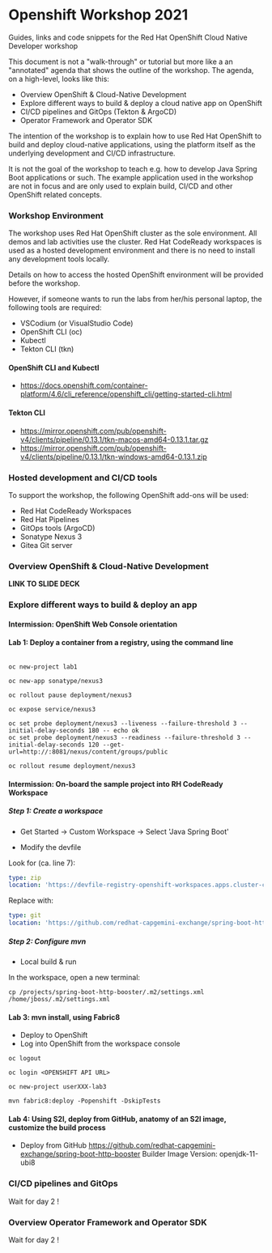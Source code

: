 # Openshift Workshop 2021

Guides, links and code snippets for the Red Hat OpenShift Cloud Native Developer workshop

This document is not a "walk-through" or tutorial but more like a an "annotated" agenda that shows the outline of the workshop. The agenda, on a high-level, looks like this:

* Overview OpenShift & Cloud-Native Development
* Explore different ways to build & deploy a cloud native app on OpenShift
* CI/CD pipelines and GitOps (Tekton & ArgoCD)
* Operator Framework and Operator SDK

The intention of the workshop is to explain how to use Red Hat OpenShift to build and deploy cloud-native applications, using the platform itself as the underlying development and CI/CD infrastructure.

It is not the goal of the workshop to teach e.g. how to develop Java Spring Boot applications or such. The example application used in the workshop are not in focus and are only used to explain build, CI/CD and other OpenShift related concepts.

### Workshop Environment

The workshop uses Red Hat OpenShift cluster as the sole environment. All demos and lab activities use the cluster. Red Hat CodeReady workspaces is used as a hosted development environment and there is no need to install any development tools locally.

Details on how to access the hosted OpenShift environment will be provided before the workshop.

However, if someone wants to run the labs from her/his personal laptop, the following tools are required:

* VSCodium (or VisualStudio Code)
* OpenShift CLI (oc)
* Kubectl
* Tekton CLI (tkn)

#### OpenShift CLI and Kubectl

* https://docs.openshift.com/container-platform/4.6/cli_reference/openshift_cli/getting-started-cli.html

#### Tekton CLI

* https://mirror.openshift.com/pub/openshift-v4/clients/pipeline/0.13.1/tkn-macos-amd64-0.13.1.tar.gz
* https://mirror.openshift.com/pub/openshift-v4/clients/pipeline/0.13.1/tkn-windows-amd64-0.13.1.zip


### Hosted development and CI/CD tools

To support the workshop, the following OpenShift add-ons will be used:

* Red Hat CodeReady Workspaces
* Red Hat Pipelines
* GitOps tools (ArgoCD)
* Sonatype Nexus 3
* Gitea Git server


### Overview OpenShift & Cloud-Native Development

**LINK TO SLIDE DECK**

### Explore different ways to build & deploy an app 

#### Intermission: OpenShift Web Console orientation

#### Lab 1: Deploy a container from a registry, using the command line

```shell

oc new-project lab1

oc new-app sonatype/nexus3

oc rollout pause deployment/nexus3 

oc expose service/nexus3

oc set probe deployment/nexus3 --liveness --failure-threshold 3 --initial-delay-seconds 180 -- echo ok
oc set probe deployment/nexus3 --readiness --failure-threshold 3 --initial-delay-seconds 120 --get-url=http://:8081/nexus/content/groups/public

oc rollout resume deployment/nexus3 

```

#### Intermission: On-board the sample project into RH CodeReady Workspace

##### Step 1: Create a workspace

* Get Started -> Custom Workspace -> Select 'Java Spring Boot'

* Modify the devfile

Look for (ca. line 7):

```yaml
type: zip
location: 'https://devfile-registry-openshift-workspaces.apps.cluster-ccp-6e5e.ccp-6e5e.example.opentlc.com/resources/spring-boot-http-booster-spring-boot-http-booster-sb-2.3.x.zip'
```

Replace with:

```yaml
type: git
location: 'https://github.com/redhat-capgemini-exchange/spring-boot-http-booster.git'
```

##### Step 2: Configure mvn

* Local build & run

In the workspace, open a new terminal:

```shell
cp /projects/spring-boot-http-booster/.m2/settings.xml /home/jboss/.m2/settings.xml
```


#### Lab 3: mvn install, using Fabric8

* Deploy to OpenShift
* Log into OpenShift from the workspace console

```shell
oc logout

oc login <OPENSHIFT API URL>

oc new-project userXXX-lab3

```

```shell
mvn fabric8:deploy -Popenshift -DskipTests
```

#### Lab 4: Using S2I, deploy from GitHub, anatomy of an S2I image, customize the build process

* Deploy from GitHub
https://github.com/redhat-capgemini-exchange/spring-boot-http-booster
Builder Image Version: openjdk-11-ubi8


### CI/CD pipelines and GitOps

Wait for day 2 !

### Overview Operator Framework and Operator SDK

Wait for day 2 !
